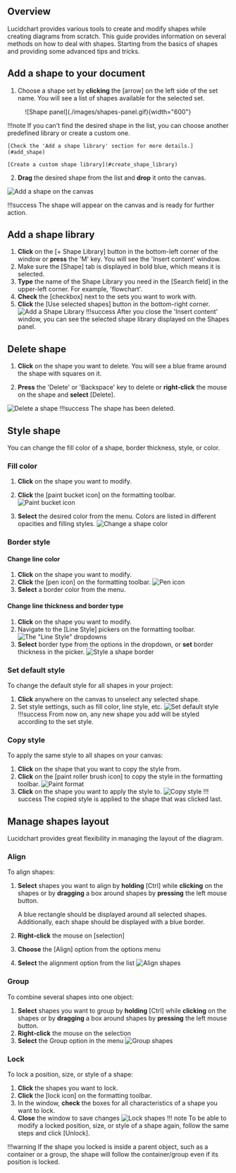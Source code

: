 ## Overview

Lucidchart provides various tools to create and modify shapes
while creating diagrams from scratch. This guide provides
information on several methods on how to deal with shapes.
Starting from the basics of shapes and providing some advanced tips and tricks.

## Add a shape to your document

1. Choose a shape set by **clicking** the [arrow] on the left
side of the set name.
You will see a list of shapes available for the selected set.

<figure markdown>
![Shape panel](./images/shapes-panel.gif){width="600"}
</figure>

!!!note
    If you can't find the desired shape in the list, you can choose another
    predefined library or create a custom one.

    [Check the 'Add a shape library' section for more details.](#add_shape)

    [Create a custom shape library](#create_shape_library)

2. **Drag** the desired shape from the list and **drop** it onto the canvas.

![Add a shape on the canvas](./images/add-shape-on-canvas.gif)

!!!success
    The shape will appear on the canvas and is ready for further action.

## <a id = "add_shape"> Add a shape library </a>

1. **Click** on the [+ Shape Library] button in the bottom-left corner
of the window or **press** the 'M' key.
You will see the 'Insert content' window.
2. Make sure the [Shape] tab is displayed in bold blue, which means it is selected.
3. **Type** the name of the Shape Library you need in the [Search field] in the upper-left
corner. For example, 'flowchart'.
4. **Check** the [checkbox] next to the sets you want to work with.
5. **Click** the [Use selected shapes] button in the bottom-right corner.
![Add a Shape Library](./images/add-shape-library.gif)
!!!success
    After you close the 'Insert content' window, you can see the selected shape library
    displayed on the Shapes panel.

## Delete shape

1. **Click** on the shape you want to delete. You will see a blue frame around the shape with squares on it.  

2. **Press** the 'Delete' or 'Backspace' key to delete or **right-click** the mouse on the shape and **select** [Delete].

![Delete a shape](./images/delete-shape.gif)
!!!success
    The shape has been deleted.

## Style shape

You can change the fill color of a shape, border thickness, style, or color.

### Fill color

1. **Click** on the shape you want to modify.

2. **Click** the [paint bucket icon] on the formatting toolbar.
![Paint bucket icon](./images/paint-bucket.png)

3. **Select** the desired color from the menu. Colors are listed in different opacities and filling styles.
![Change a shape color](./images/change-shape-color.gif)

### Border style

#### Change line color

1. **Click** on the shape you want to modify.
2. **Click** the [pen icon] on the formatting toolbar.
![Pen icon](./images/pen-icon.png)
3. **Select** a border color from the menu.

#### Change line thickness and border type

1. **Click** on the shape you want to modify.
2. Navigate to the [Line Style] pickers on the formatting toolbar.
![The "Line Style" dropdowns](./images/line-style-dropdowns.png)
3. **Select** border type from the options in the dropdown, or **set** border thickness in the picker.
![Style a shape border](./images/style_shape_border.gif)

### Set default style

To change the default style for all shapes in your project:

1. **Click** anywhere on the canvas to unselect any selected shape.
2. Set style settings, such as fill color, line style, etc.
![Set default style](./images/set-default-style.gif)
!!!success
    From now on, any new shape you add will be styled according to the set style.

### Copy style

To apply the same style to all shapes on your canvas:

1. **Click** on the shape that you want to copy the style from.
2. **Click** on the [paint roller brush icon] to copy the style in the formatting toolbar.
![Paint format](./images/paint-format-icon.png)
3. **Click** on the shape you want to apply the style to.
![Copy style](./images/copy-and-apply-style.gif)
!!! success
    The copied style is applied to the shape that was clicked last.

## Manage shapes layout

Lucidchart provides great flexibility in managing the layout of the diagram.

### Align

To align shapes:

1. **Select** shapes you want to align by **holding** [Ctrl] while **clicking** on the shapes
or by **dragging** a box around shapes by **pressing** the left mouse button.

    A blue rectangle should be displayed around all selected shapes. Additionally, each shape should be displayed with a blue
    border.

2. **Right-click** the mouse on [selection]

3. **Choose** the [Align] option from the options menu

4. **Select** the alignment option from the list
![Align shapes](./images/align-shapes.gif)

### Group

To combine several shapes into one object:

1. **Select** shapes you want to group by **holding** [Ctrl] while **clicking** on the shapes
or by **dragging** a box around shapes by **pressing** the left mouse button.
2. **Right-click** the mouse on the selection
3. **Select** the Group option in the menu
![Group shapes](./images/group-shapes.gif)

[//]: # (NOTE: do we need a gif here? also is "selection" a button that should have []?)

### Lock

To lock a position, size, or style of a shape:

1. **Click** the shapes you want to lock.
2. **Click** the [lock icon] on the formatting toolbar.
3. In the window, **check** the boxes for all characteristics of a shape you want to lock.
4. **Close** the window to save changes
![Lock shapes](./images/lock-shape.gif)
!!! note
    To be able to modify a locked position, size, or style of a shape again,  follow the same steps and click [Unlock].

!!!warning
    If the shape you locked is inside a parent object, such as a container or a group,
    the shape will follow the container/group even if its position is locked.
